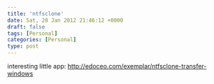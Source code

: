 ```yaml
---
title: 'ntfsclone'
date: Sat, 28 Jan 2012 21:46:12 +0000
draft: false
tags: [Personal]
categories: [Personal]
type: post
---
```


interesting little app: http://edoceo.com/exemplar/ntfsclone-transfer-windows